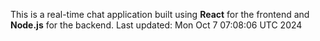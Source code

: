 This is a real-time chat application built using **React** for the frontend and **Node.js** for the backend.
Last updated: Mon Oct  7 07:08:06 UTC 2024
